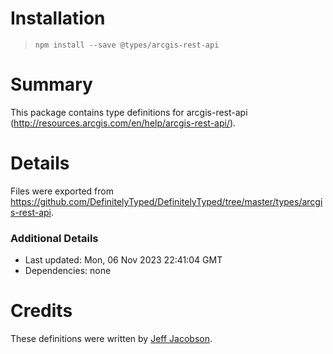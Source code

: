 # Installation
> `npm install --save @types/arcgis-rest-api`

# Summary
This package contains type definitions for arcgis-rest-api (http://resources.arcgis.com/en/help/arcgis-rest-api/).

# Details
Files were exported from https://github.com/DefinitelyTyped/DefinitelyTyped/tree/master/types/arcgis-rest-api.

### Additional Details
 * Last updated: Mon, 06 Nov 2023 22:41:04 GMT
 * Dependencies: none

# Credits
These definitions were written by [Jeff Jacobson](https://github.com/JeffJacobson).

